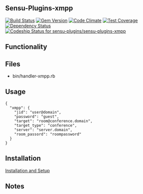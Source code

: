 ## Sensu-Plugins-xmpp

[ ![Build Status](https://travis-ci.org/sensu-plugins/sensu-plugins-xmpp.svg?branch=master)](https://travis-ci.org/sensu-plugins/sensu-plugins-xmpp)
[![Gem Version](https://badge.fury.io/rb/sensu-plugins-xmpp.svg)](http://badge.fury.io/rb/sensu-plugins-xmpp)
[![Code Climate](https://codeclimate.com/github/sensu-plugins/sensu-plugins-xmpp/badges/gpa.svg)](https://codeclimate.com/github/sensu-plugins/sensu-plugins-xmpp)
[![Test Coverage](https://codeclimate.com/github/sensu-plugins/sensu-plugins-xmpp/badges/coverage.svg)](https://codeclimate.com/github/sensu-plugins/sensu-plugins-xmpp)
[![Dependency Status](https://gemnasium.com/sensu-plugins/sensu-plugins-xmpp.svg)](https://gemnasium.com/sensu-plugins/sensu-plugins-xmpp)
[ ![Codeship Status for sensu-plugins/sensu-plugins-xmpp](https://codeship.com/projects/79427170-e204-0132-c525-3642858bbef8/status?branch=master)](https://codeship.com/projects/81357)

## Functionality

## Files
 * bin/handler-xmpp.rb

## Usage
```
{
  "xmpp": {
    "jid": "user@domain",
    "password": "guest",
    "target": "room@conference.domain",
    "target_type": "conference",
    "server": "server.domain",
    "room_passord": "roompassword"
  }
}
```

## Installation

[Installation and Setup](http://sensu-plugins.io/docs/installation_instructions.html)

## Notes
